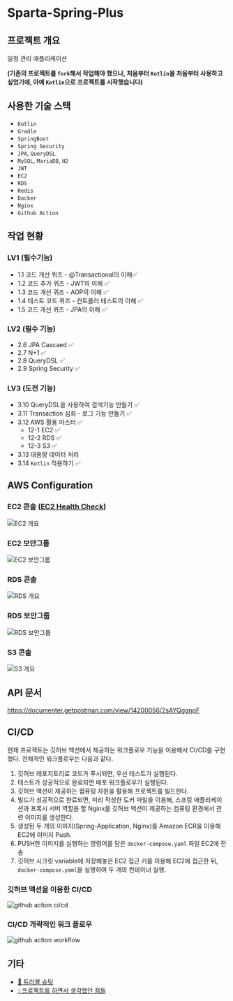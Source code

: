 # Sparta-Spring-Plus

## 프로젝트 개요

일정 관리 애플리케이션

**(기존의 프로젝트를 `fork`해서 작업해야 했으나, 처음부터 `Kotlin`을 처음부터 사용하고 싶었기에, 아예 `Kotlin`으로 프로젝트를 시작했습니다)**

## 사용한 기술 스택

* `Kotlin`
* `Gradle`
* `SpringBoot`
* `Spring Security`
* `JPA`, `QueryDSL`
* `MySQL`, `MariaDB`, `H2`
* `JWT`
* `EC2`
* `RDS`
* `Redis`
* `Docker`
* `Nginx`
* `Github Action`

## 작업 현황

### LV1 (필수기능)

* 1.1 코드 개선 퀴즈 - @Transactional의 이해✅
* 1.2 코드 추가 퀴즈 - JWT의 이해 ✅
* 1.3 코드 개선 퀴즈 - AOP의 이해 ✅
* 1.4 테스트 코드 퀴즈 - 컨트롤러 테스트의 이해 ✅
* 1.5 코드 개선 퀴즈 - JPA의 이해 ✅

### LV2 (필수 기능)

* 2.6 JPA Cascaed ✅
* 2.7 N+1 ✅
* 2.8 QueryDSL ✅
* 2.9 Spring Security ✅

### LV3 (도전 기능)

* 3.10 QueryDSL을 사용하여 검색기능 만들기 ✅
* 3.11 Transaction 심화 - 로그 기능 만들기 ✅
* 3.12 AWS 활용 마스터 ✅
  * 12-1 EC2 ✅
  * 12-2 RDS ✅
  * 12-3 S3 ✅
* 3.13 대용량 데이터 처리
* 3.14 `Kotlin` 적용하기 ✅

## AWS Configuration

### EC2 콘솔 ([EC2 Health Check](13.125.148.26/health/ec2))

![EC2 개요](https://github.com/user-attachments/assets/d1ccbe02-75f1-4bd6-801b-01ef7c9bb041)

### EC2 보안그룹

![EC2 보안그룹](https://github.com/user-attachments/assets/6b810661-e17f-49c5-9068-0dbac34ce2aa)

### RDS 콘솔

![RDS 개요](https://github.com/user-attachments/assets/939377b7-4752-42f9-9077-1a5952a15832)

### RDS 보안그룹

![RDS 보안그룹](https://github.com/user-attachments/assets/3190d4f5-f7c8-4a31-8c4d-e360c298d9fc)

### S3 콘솔

![S3 개요](https://github.com/user-attachments/assets/186c3b7b-da36-4f48-8205-f0ea9b8bf324)

## API 문서

https://documenter.getpostman.com/view/14200056/2sAYQggnpF

## CI/CD

현재 프로젝트는 깃허브 액션에서 제공하는 워크플로우 기능을 이용해서 CI/CD를 구현했다. 전체적인 워크플로우는 다음과 같다.

1. 깃허브 레포지토리로 코드가 푸시되면, 우선 테스트가 실행된다.
2. 테스트가 성공적으로 완료되면 배포 워크플로우가 실행된다.
3. 깃허브 액션이 제공하는 컴퓨팅 자원을 활용해 프로젝트를 빌드한다.
4. 빌드가 성공적으로 완료되면, 미리 작성한 도커 파일을 이용해, 스프링 애플리케이션과 프록시 서버 역할을 할 Nginx를 깃허브 액션이 제공하는 컴퓨팅 환경에서 관련 이미지를 생성한다.
5. 생성된 두 개의 이미지(Spring-Application, Nginx)를 Amazon ECR을 이용해 EC2에 이미지 Push.
6. PUSH한 이미지를 실행하는 명령어를 담은 `docker-compose.yaml` 파일 EC2에 전송
7. 깃허브 시크릿 variable에 저장해놓은 EC2 접근 키를 이용해 EC2에 접근한 뒤, `docker-compose.yaml`을 실행하여 두 개의 컨테이너 실행.

### 깃허브 액션을 이용한 CI/CD

![github action ci/cd](https://github.com/user-attachments/assets/ded75834-f51d-431c-88d5-9beb54388eb3)

### CI/CD 개략적인 워크 플로우

![github action workflow](https://github.com/user-attachments/assets/39b43965-99cf-4748-9a3c-61e43d6159e6)

## 기타

* [🐛 트러블 슈팅](/dev-notes/troubleshooting.md)
* [💡프로젝트를 하면서 생각했던 점들](/dev-notes/thoughtslog.md)
